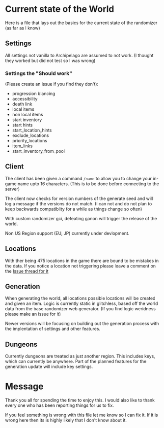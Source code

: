 # Current state of the World

Here is a file that lays out the basics for the current state of the randomizer (as far as I know)

## Settings

All settings not vanilla to Archipelago are assumed to not work.
(I thought they worked but did not test so I was wrong)

### Settings the "Should work"

(Please create an issue if you find they don't):

- progression blancing
- accessibility
- death link
- local items
- non local items
- start inventory
- start hints
- start_location_hints
- exclude_locations
- priority_locations
- item_links
- start_inventory_from_pool

## Client

The client has been given a command `/name` to allow you to change your in-game name upto 16 characters. (This is to be done before connecting to the server)

The client now checks for version numbers of the generate seed and will log a message if the versions do not match. (I can not and do not plan to keep backwards compatiblity for a while as things change so often)

With custom randomizer gci, defeating ganon will trigger the release of the world.

Non US Region support (EU, JP) currently under devlopment.

## Locations

With ther being 475 locations in the game there are bound to be mistakes in the data. If you notice a location not triggering please leave a comment on the [Issue thread for it](https://github.com/WritingHusky/Twilight_Princess_apworld/issues/2)

## Generation

When generating the world, all locations possible locations will be created and given an item. Logic is currently static in glitchless, based off the world data from the base randomizer web generator. (If you find logic weridness please make an issue for it)

Newer versions will be focusing on building out the generation process with the implentation of settings and other features.

## Dungeons

Currently dungeons are treated as just another region. This includes keys, which can currently be anywhere. Part of the planned features for the generation update will include key settings.

# Message

Thank you all for spending the time to enjoy this. I would also like to thank every one who has been reporting things for us to fix.

If you feel something is wrong with this file let me know so I can fix it. If it is wrong here then its is highly likely that I don't know about it.
